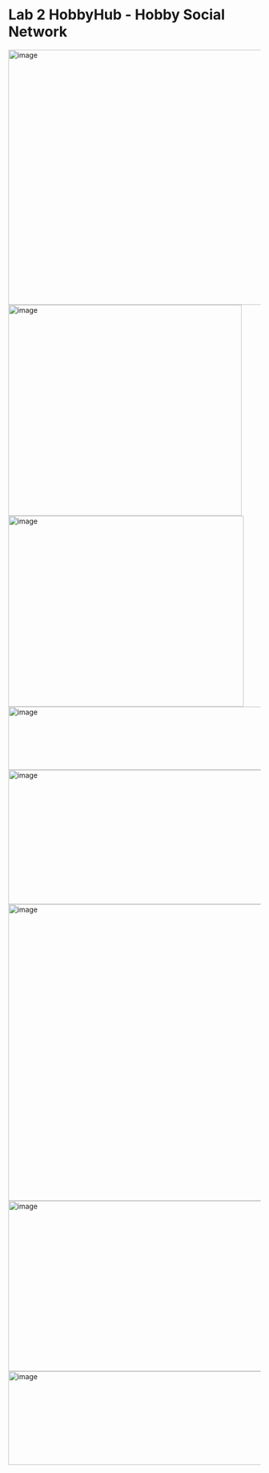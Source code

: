 # Lab 2 HobbyHub - Hobby Social Network
<img width="1011" height="509" alt="image" src="https://github.com/user-attachments/assets/44736246-f5b6-4df1-afa2-e00fd4217552" />
<img width="466" height="421" alt="image" src="https://github.com/user-attachments/assets/f70f1f59-ae03-421e-a3fe-a011ebe28829" />
<img width="470" height="381" alt="image" src="https://github.com/user-attachments/assets/dfd0e1f6-55ef-45a8-a9ca-a9b3cd29a5a8" />
<img width="1018" height="126" alt="image" src="https://github.com/user-attachments/assets/e4b1646e-99bd-4561-8ceb-97fde929f576" />
<img width="966" height="268" alt="image" src="https://github.com/user-attachments/assets/d7365a1f-909d-4fe1-8b0b-2bf48ea1bfb8" />
<img width="1005" height="592" alt="image" src="https://github.com/user-attachments/assets/54cf2eba-d530-4c17-858a-b9f1adb87975" />
<img width="1015" height="340" alt="image" src="https://github.com/user-attachments/assets/ea902137-8c3b-45eb-a6c3-ecf988895e32" />
<img width="569" height="187" alt="image" src="https://github.com/user-attachments/assets/8dad9d7e-2f70-4b18-99ed-43036ee9c5a9" />

